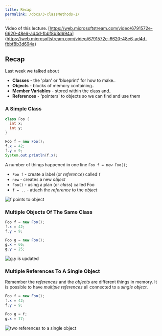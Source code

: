 ```yaml
---
title: Recap
permalink: /docs/3-classMethods-1/
---
```


Video of this lecture.  [https://web.microsoftstream.com/video/6791572e-6620-48e6-ad4d-fbbf8b3d694a](https://web.microsoftstream.com/video/6791572e-6620-48e6-ad4d-fbbf8b3d694a)


## Recap

Last week we talked about  
* **Classes** - the 'plan' or 'blueprint' for how to make..  
* **Objects** - blocks of memory containing..  
* **Member Variables** - stored within the class and..  
* **References** - 'pointers' to objects so we can find and use them

### A Simple Class

```java
class Foo {
  int x;
  int y;
}

Foo f = new Foo();
f.x = 42;
f.y = 9;
System.out.println(f.x);
```

A number of things happened in one line `Foo f = new Foo();`  
* `Foo f` - create a label (or *reference*) called `f`  
* `new` - creates a new *object*  
* `Foo()` - using a plan (or *class*) called Foo  
* `f = ..` - attach the *reference* to the *object*  

![f points to object](https://ysjprog2.netlify.app/assets/img/topics/2oop1/simpleobject1.png)  

### Multiple Objects Of The Same Class

```java
Foo f = new Foo();
f.x = 42;
f.y = 9;

Foo g = new Foo();
g.x = 66;
g.y = 25;
```

![g.y is updated](https://ysjprog2.netlify.app/assets/img/topics/2oop1/simpleobject3.png)

### Multiple References To A Single Object

Remember the *references* and the *objects* are different things in memory. It is possible to have *multiple references* all connected to a *single object*.

```java
Foo f = new Foo();
f.x = 42;
f.y = 9;  

Foo g = f;
g.x = 77;
```

![two references to a single object](https://ysjprog2.netlify.app/assets/img/topics/2oop1/simpleobject4.png)